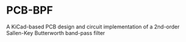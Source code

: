 # PCB-BPF
A KiCad-based PCB design and circuit implementation of a 2nd-order Sallen-Key Butterworth band-pass filter

